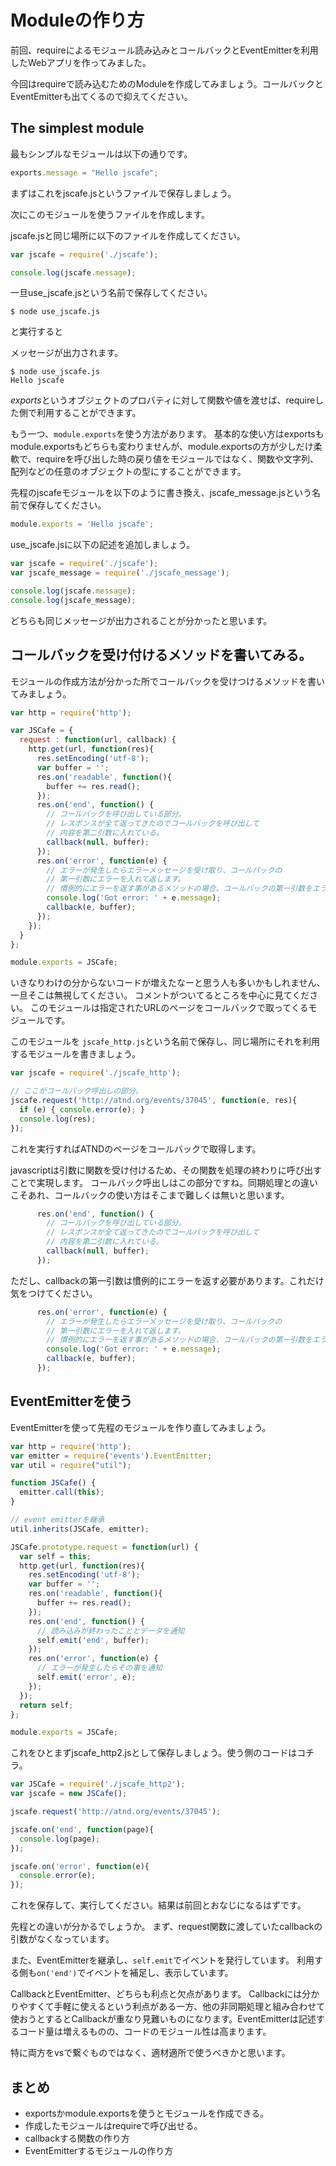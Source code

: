 Moduleの作り方
==============

前回、requireによるモジュール読み込みとコールバックとEventEmitterを利用したWebアプリを作ってみました。

今回はrequireで読み込むためのModuleを作成してみましょう。コールバックとEventEmitterも出てくるので抑えてください。

The simplest module
-------------------

最もシンプルなモジュールは以下の通りです。

```javascript
exports.message = "Hello jscafe";
```

まずはこれをjscafe.jsというファイルで保存しましょう。

次にこのモジュールを使うファイルを作成します。

jscafe.jsと同じ場所に以下のファイルを作成してください。

```javascript
var jscafe = require('./jscafe');

console.log(jscafe.message);
```
一旦use_jscafe.jsという名前で保存してください。

```shell
$ node use_jscafe.js
```

と実行すると

メッセージが出力されます。

```shell
$ node use_jscafe.js
Hello jscafe
```

*exports*というオブジェクトのプロパティに対して関数や値を渡せば、requireした側で利用することができます。

もう一つ、`module.exports`を使う方法があります。
基本的な使い方はexportsもmodule.exportsもどちらも変わりませんが、module.exportsの方が少しだけ柔軟で、requireを呼び出した時の戻り値をモジュールではなく、関数や文字列、配列などの任意のオブジェクトの型にすることができます。

先程のjscafeモジュールを以下のように書き換え、jscafe_message.jsという名前で保存してください。

```javascript
module.exports = 'Hello jscafe';
```

use_jscafe.jsに以下の記述を追加しましょう。
```javascript
var jscafe = require('./jscafe');
var jscafe_message = require('./jscafe_message');

console.log(jscafe.message);
console.log(jscafe_message);
```

どちらも同じメッセージが出力されることが分かったと思います。

コールバックを受け付けるメソッドを書いてみる。
---------------------------------------------

モジュールの作成方法が分かった所でコールバックを受けつけるメソッドを書いてみましょう。

```javascript
var http = require('http');

var JSCafe = {
  request : function(url, callback) {
    http.get(url, function(res){
      res.setEncoding('utf-8');
      var buffer = '';
      res.on('readable', function(){
        buffer += res.read();
      });
      res.on('end', function() {
        // コールバックを呼び出している部分。
        // レスポンスが全て返ってきたのでコールバックを呼び出して
        // 内容を第二引数に入れている。
        callback(null, buffer);
      });
      res.on('error', function(e) {
        // エラーが発生したらエラーメッセージを受け取り、コールバックの
        // 第一引数にエラーを入れて返します。
        // 慣例的にエラーを返す事があるメソッドの場合、コールバックの第一引数をエラーにすることが多いです。
        console.log('Got error: ' + e.message);
        callback(e, buffer);
      });
    });
  }
};

module.exports = JSCafe;
```

いきなりわけの分からないコードが増えたなーと思う人も多いかもしれません、一旦そこは無視してください。
コメントがついてるところを中心に見てください。
このモジュールは指定されたURLのページをコールバックで取ってくるモジュールです。

このモジュールを `jscafe_http.js`という名前で保存し、同じ場所にそれを利用するモジュールを書きましょう。

```javascript
var jscafe = require('./jscafe_http');

// ここがコールバック呼出しの部分。
jscafe.request('http://atnd.org/events/37045', function(e, res){
  if (e) { console.error(e); }
  console.log(res);
});
```

これを実行すればATNDのページをコールバックで取得します。

javascriptは引数に関数を受け付けるため、その関数を処理の終わりに呼び出すことで実現します。
コールバック呼出しはこの部分ですね。同期処理との違いこそあれ、コールバックの使い方はそこまで難しくは無いと思います。

```javascript
      res.on('end', function() {
        // コールバックを呼び出している部分。
        // レスポンスが全て返ってきたのでコールバックを呼び出して
        // 内容を第二引数に入れている。
        callback(null, buffer);
      });
```

ただし、callbackの第一引数は慣例的にエラーを返す必要があります。これだけ気をつけてください。


```javascript
      res.on('error', function(e) {
        // エラーが発生したらエラーメッセージを受け取り、コールバックの
        // 第一引数にエラーを入れて返します。
        // 慣例的にエラーを返す事があるメソッドの場合、コールバックの第一引数をエラーにすることが多いです。
        console.log('Got error: ' + e.message);
        callback(e, buffer);
      });
```

EventEmitterを使う
------------------

EventEmitterを使って先程のモジュールを作り直してみましょう。

```javascript
var http = require('http');
var emitter = require('events').EventEmitter;
var util = require("util");

function JSCafe() {
  emitter.call(this);
}

// event emitterを継承
util.inherits(JSCafe, emitter);

JSCafe.prototype.request = function(url) {
  var self = this;
  http.get(url, function(res){
    res.setEncoding('utf-8');
    var buffer = '';
    res.on('readable', function(){
      buffer += res.read();
    });
    res.on('end', function() {
      // 読み込みが終わったこととデータを通知
      self.emit('end', buffer);
    });
    res.on('error', function(e) {
      // エラーが発生したらその事を通知
      self.emit('error', e);
    });
  });
  return self;
};

module.exports = JSCafe;
```

これをひとまずjscafe_http2.jsとして保存しましょう。使う側のコードはコチラ。

```javascript
var JSCafe = require('./jscafe_http2');
var jscafe = new JSCafe();

jscafe.request('http://atnd.org/events/37045');

jscafe.on('end', function(page){
  console.log(page);
});

jscafe.on('error', function(e){
  console.error(e);
});
```

これを保存して、実行してください。結果は前回とおなじになるはずです。

先程との違いが分かるでしょうか。
まず、request関数に渡していたcallbackの引数がなくなっています。

また、EventEmitterを継承し、`self.emit`でイベントを発行しています。
利用する側も`on('end')`でイベントを補足し、表示しています。

CallbackとEventEmitter、どちらも利点と欠点があります。
Callbackには分かりやすくて手軽に使えるという利点がある一方、他の非同期処理と組み合わせて使おうとするとCallbackが重なり見難いものになります。EventEmitterは記述するコード量は増えるものの、コードのモジュール性は高まります。

特に両方をvsで繋ぐものではなく、適材適所で使うべきかと思います。

まとめ
---------------

- exportsかmodule.exportsを使うとモジュールを作成できる。
- 作成したモジュールはrequireで呼び出せる。
- callbackする関数の作り方
- EventEmitterするモジュールの作り方

